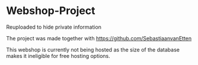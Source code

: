 # Webshop-Project
Reuploaded to hide private information

The project was made together with https://github.com/SebastiaanvanEtten

This webshop is currently not being hosted as the size of the database makes it ineligible for free hosting options.
